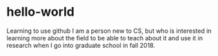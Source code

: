# hello-world
Learning to use github
I am a person new to CS, but who is interested in learning more about the field to be able to teach about it and use it in research when I go into graduate school in fall 2018.
